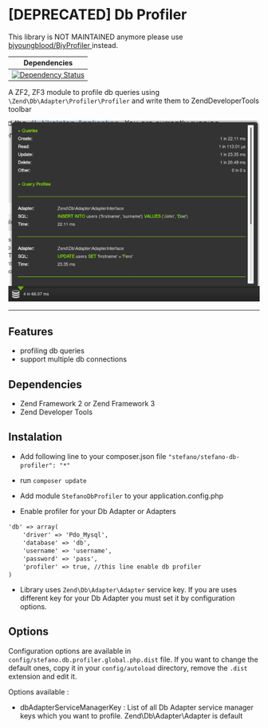 [DEPRECATED] Db Profiler
========================

This library is NOT MAINTAINED anymore please use [bjyoungblood/BjyProfiler
](https://github.com/bjyoungblood/BjyProfiler) instead.

| Dependencies |
| :---: |
| [![Dependency Status](https://www.versioneye.com/user/projects/5526ab482ced4f6dfd0000ca/badge.svg?style=flat)](https://www.versioneye.com/user/projects/5526ab482ced4f6dfd0000ca) |

A ZF2, ZF3 module to profile db queries using ```\Zend\Db\Adapter\Profiler\Profiler``` and write them to ZendDeveloperTools toolbar

![Db Profiler](./doc/images/snapshot.png)

- - -

Features
----

- profiling db queries
- support multiple db connections

Dependencies
------------

- Zend Framework 2 or Zend Framework 3 
- Zend Developer Tools

Instalation
---

- Add following line to your composer.json file ``` "stefano/stefano-db-profiler": "*" ```

- run ```composer update```

- Add module ``` StefanoDbProfiler ``` to your application.config.php

- Enable profiler for your Db Adapter or Adapters

```
'db' => array(
    'driver' => 'Pdo_Mysql',
    'database' => 'db',
    'username' => 'username',
    'password' => 'pass',
    'profiler' => true, //this line enable db profiler
)
```

- Library uses ```Zend\Db\Adapter\Adapter``` service key. If you are uses different key for your Db Adapter you must set it by configuration options.

Options
-------

Configuration options are available in ```config/stefano.db.profiler.global.php.dist``` file. If you want to change the default ones, copy it in your ```config/autoload``` directory, remove the ```.dist``` extension and edit it.

Options available :

- dbAdapterServiceManagerKey : List of all Db Adapter service manager keys which you want to profile. Zend\Db\Adapter\Adapter is default
